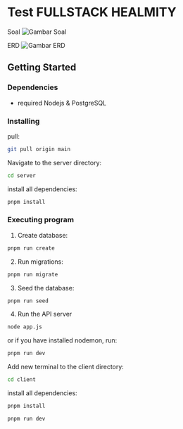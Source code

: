 # Test FULLSTACK HEALMITY

Soal
![Gambar Soal](soal.jpeg)

ERD
![Gambar ERD](erd.png)

## Getting Started

### Dependencies

- required Nodejs & PostgreSQL

### Installing

pull:

```bash
git pull origin main
```

Navigate to the server directory:

```bash
cd server
```

install all dependencies:

```bash
pnpm install
```

### Executing program

1. Create database:

```bash
pnpm run create
```

2. Run migrations:

```bash
pnpm run migrate
```

3. Seed the database:

```bash
pnpm run seed
```

4. Run the API server

```bash
node app.js
```

or if you have installed nodemon, run:

```bash
pnpm run dev
```

Add new terminal to the client directory:

```bash
cd client
```

install all dependencies:

```bash
pnpm install
```

```bash
pnpm run dev
```
